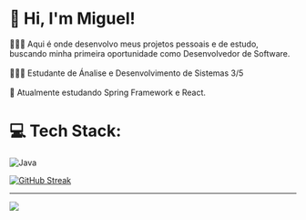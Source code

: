 
# 👋 Hi, I'm Miguel!<br>
👨🏻‍💻 Aqui é onde desenvolvo meus projetos pessoais e de estudo, buscando minha primeira oportunidade como Desenvolvedor de Software.<br/><br>👩🏻‍🎓 Estudante de Ánalise e Desenvolvimento de Sistemas 3/5 <br/><br>💭 Atualmente estudando Spring Framework e React. <br/>
# 💻 Tech Stack:
![Java](https://skillicons.dev/icons?i=java,python,c,spring,mysql,postgresql,maven,hibernate,vue)
<!--GithubStats -->
[![GitHub Streak](https://github-readme-streak-stats.herokuapp.com?user=migueldelgg&theme=vue-dark&date_format=M%20j%5B%2C%20Y%5D&card_width=490)](https://git.io/streak-stats)<br/>


---

<!-- Proudly created with GPRM ( https://gprm.itsvg.in ) -->
[![](https://visitcount.itsvg.in/api?id=migueldelgg&label=Profile%20Views&color=7&icon=3&pretty=false)](https://visitcount.itsvg.in)
